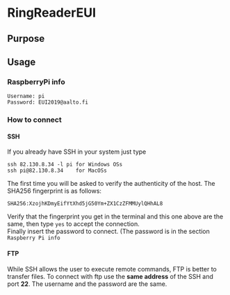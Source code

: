 # RingReaderEUI

## Purpose


## Usage
### RaspberryPi info
```
Username: pi  
Password: EUI2019@aalto.fi
```

### How to connect
#### SSH
If you already have SSH in your system just type   
```
ssh 82.130.8.34 -l pi for Windows OSs
ssh pi@82.130.8.34    for MacOSs
```
The first time you will be asked to verify the authenticity of the host. The SHA256 fingerprint is as follows:  
```
SHA256:XzojhKDmyEifYtXhd5jG50Ym+ZX1CzZFMMUylQHhAL8
```
Verify that the fingerprint you get in the terminal and this one above are the same, then type `yes` to accept the connection.  
Finally insert the password to connect. (The password is in the section `Raspberry Pi info`

#### FTP
While SSH allows the user to execute remote commands, FTP is better to transfer files.
To connect with ftp use the **same address** of the SSH and port **22**.
The username and the password are the same.
